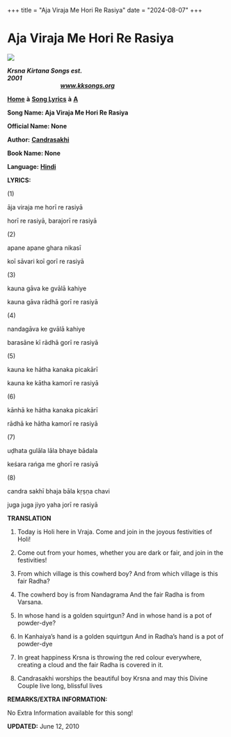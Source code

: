 +++
title = "Aja Viraja Me Hori Re Rasiya"
date = "2024-08-07"
+++

# Aja Viraja Me Hori Re Rasiya
[**![](http://kksongs.org/image_files/image002.jpg)**](http://kksongs.org/)

**_Krsna_** **_Kirtana Songs est. 2001_**                                                                                                                                                      **_www.kksongs.org_**

[**Home**](http://kksongs.org/) **à** [**Song Lyrics**](http://kksongs.org/lyrics.html) **à** [**A**](http://kksongs.org/songs/song_a.html)

**Song Name: Aja Viraja Me Hori Re Rasiya**

**Official Name: None**

**Author:** [**Candrasakhi**](http://kksongs.org/authors/list/candrasakhi.html)

**Book Name: None**

**Language:** [**Hindi**](http://kksongs.org/language/list/hindi.html)

**LYRICS:**

(1)

āja viraja me horī re rasiyā

horī re rasiyā, barajorī re rasiyā

(2)

apane apane ghara nikasī

koī sāvari koī gorī re rasiyā

(3)

kauna gāva ke gvālā kahiye

kauna gāva rādhā gorī re rasiyā

(4)

nandagāva ke gvālā kahiye

barasāne kī rādhā gorī re rasiyā

(5)

kauna ke hātha kanaka picakārī

kauna ke kātha kamorī re rasiyā

(6)

kānhā ke hātha kanaka picakārī

rādhā ke hātha kamorī re rasiyā

(7)

uḍhata gulāla lāla bhaye bādala

keśara rańga me ghorī re rasiyā

(8)

candra sakhī bhaja bāla kṛṣṇa chavi

juga juga jiyo yaha jorī re rasiyā

**TRANSLATION**

1) Today is Holi here in Vraja. Come and join in the joyous festivities of Holi!

2) Come out from your homes, whether you are dark or fair, and join in the festivities!

3) From which village is this cowherd boy? And from which village is this fair Radha?

4) The cowherd boy is from Nandagrama And the fair Radha is from Varsana.

5) In whose hand is a golden squirtgun? And in whose hand is a pot of powder-dye?

6) In Kanhaiya’s hand is a golden squirtgun And in Radha’s hand is a pot of powder-dye

7) In great happiness Krsna is throwing the red colour everywhere, creating a cloud and the fair Radha is covered in it.

8) Candrasakhi worships the beautiful boy Krsna and may this Divine Couple live long, blissful lives

**REMARKS/EXTRA INFORMATION:**

No Extra Information available for this song!

**UPDATED:** June 12, 2010